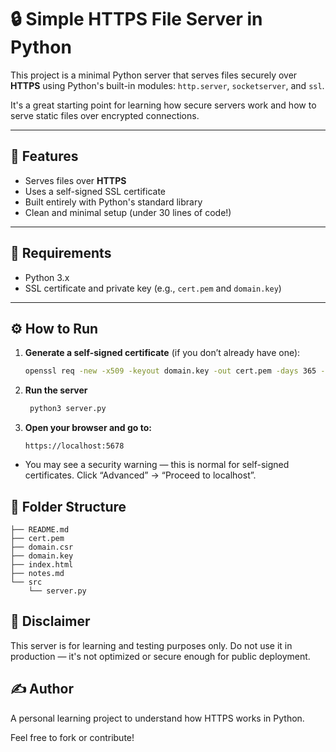 # 🔒 Simple HTTPS File Server in Python

This project is a minimal Python server that serves files securely over **HTTPS** using Python's built-in modules: `http.server`, `socketserver`, and `ssl`.

It's a great starting point for learning how secure servers work and how to serve static files over encrypted connections.

---

## 🚀 Features

- Serves files over **HTTPS**
- Uses a self-signed SSL certificate
- Built entirely with Python's standard library
- Clean and minimal setup (under 30 lines of code!)

---

## 🧠 Requirements

- Python 3.x
- SSL certificate and private key (e.g., `cert.pem` and `domain.key`)

---

## ⚙️ How to Run

1. **Generate a self-signed certificate** (if you don’t already have one):

   ```bash
   openssl req -new -x509 -keyout domain.key -out cert.pem -days 365 -nodes
    ```
2. **Run the server**
   ```bash
    python3 server.py
    ```

3. **Open your browser and go to:**
   ```
   https://localhost:5678
   ```
- You may see a security warning — this is normal for self-signed certificates. Click “Advanced” → “Proceed to localhost”.

## 📂 Folder Structure
```
├── README.md
├── cert.pem
├── domain.csr
├── domain.key
├── index.html
├── notes.md
└── src
    └── server.py
```

## 🛑 Disclaimer

This server is for learning and testing purposes only.
Do not use it in production — it's not optimized or secure enough for public deployment.

## ✍️ Author

A personal learning project to understand how HTTPS works in Python.

Feel free to fork or contribute!